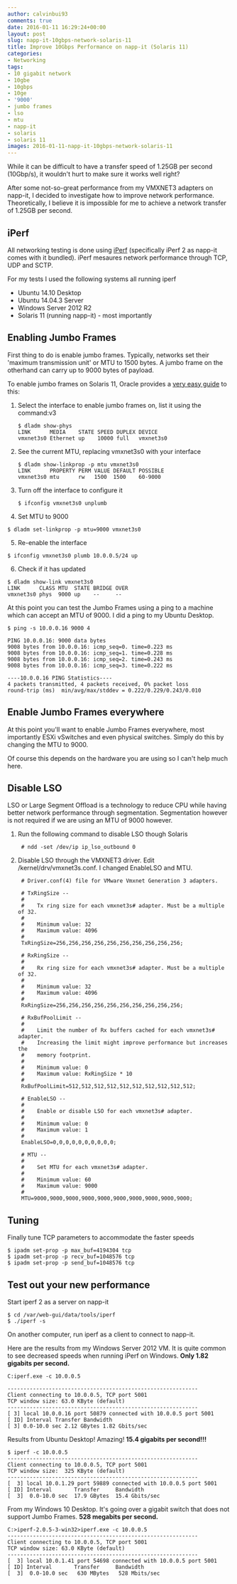 ```yaml
---
author: calvinbui93
comments: true
date: 2016-01-11 16:29:24+00:00
layout: post
slug: napp-it-10gbps-network-solaris-11
title: Improve 10Gbps Performance on napp-it (Solaris 11)
categories:
- Networking
tags:
- 10 gigabit network
- 10gbe
- 10gbps
- 10ge
- '9000'
- jumbo frames
- lso
- mtu
- napp-it
- solaris
- solaris 11
images: 2016-01-11-napp-it-10gbps-network-solaris-11
---
```


While it can be difficult to have a transfer speed of 1.25GB per second (10Gbp/s), it wouldn't hurt to make sure it works well right?

<!-- more -->

After some not-so-great performance from my VMXNET3 adapters on napp-it, I decided to investigate how to improve network performance. Theoretically, I believe it is impossible for me to achieve a network transfer of 1.25GB per second.

## iPerf

All networking testing is done using [iPerf](https://iperf.fr) (specifically iPerf 2 as napp-it comes with it bundled). iPerf mesaures network performance through TCP, UDP and SCTP.

For my tests I used the following systems all running iperf

* Ubuntu 14.10 Desktop
* Ubuntu 14.04.3 Server
* Windows Server 2012 R2
* Solaris 11 (running napp-it) - most importantly

## Enabling Jumbo Frames

First thing to do is enable jumbo frames. Typically, networks set their 'maximum transmission unit' or MTU to 1500 bytes. A jumbo frame on the otherhand can carry up to 9000 bytes of payload.

To enable jumbo frames on Solaris 11, Oracle provides a [very easy guide](https://docs.oracle.com/cd/E19120-01/open.solaris/819-6990/ggtwf/index.html) to this:

1. Select the interface to enable jumbo frames on, list it using the command:v3

      ```terminal
      $ dladm show-phys
      LINK      MEDIA    STATE SPEED DUPLEX DEVICE
      vmxnet3s0 Ethernet up    10000 full   vmxnet3s0
      ```

2. See the current MTU, replacing vmxnet3s0 with your interface

      ```terminal
      $ dladm show-linkprop -p mtu vmxnet3s0
      LINK      PROPERTY PERM VALUE DEFAULT POSSIBLE
      vmxnet3s0 mtu      rw   1500  1500    60-9000
      ```

3. Turn off the interface to configure it

      ```terminal
      $ ifconfig vmxnet3s0 unplumb
      ```

4. Set MTU to 9000

  ```terminal
  $ dladm set-linkprop -p mtu=9000 vmxnet3s0
  ```

5. Re-enable the interface

```terminal
$ ifconfig vmxnet3s0 plumb 10.0.0.5/24 up
```

6. Check if it has updated

```terminal
$ dladm show-link vmxnet3s0
LINK      CLASS MTU  STATE BRIDGE OVER
vmxnet3s0 phys  9000 up    --     --
```

At this point you can test the Jumbo Frames using a ping to a machine which can accept an MTU of 9000. I did a ping to my Ubuntu Desktop.

```terminal
$ ping -s 10.0.0.16 9000 4

PING 10.0.0.16: 9000 data bytes
9008 bytes from 10.0.0.16: icmp_seq=0. time=0.223 ms
9008 bytes from 10.0.0.16: icmp_seq=1. time=0.228 ms
9008 bytes from 10.0.0.16: icmp_seq=2. time=0.243 ms
9008 bytes from 10.0.0.16: icmp_seq=3. time=0.222 ms

----10.0.0.16 PING Statistics----
4 packets transmitted, 4 packets received, 0% packet loss
round-trip (ms)  min/avg/max/stddev = 0.222/0.229/0.243/0.010
```

## Enable Jumbo Frames everywhere

At this point you'll want to enable Jumbo Frames everywhere, most importantly ESXi vSwitches and even physical switches. Simply do this by changing the MTU to 9000.

Of course this depends on the hardware you are using so I can't help much here.

## Disable LSO

LSO or Large Segment Offload is a technology to reduce CPU while having better network performance through segmentation. Segmentation however is not required if we are using an MTU of 9000 however.

1. Run the following command to disable LSO though Solaris

    	# ndd -set /dev/ip ip_lso_outbound 0

2. Disable LSO through the VMXNET3 driver. Edit /kernel/drv/vmxnet3s.conf. I changed EnableLSO and MTU.


	    # Driver.conf(4) file for VMware Vmxnet Generation 3 adapters.

	    # TxRingSize --
	    #
	    #    Tx ring size for each vmxnet3s# adapter. Must be a multiple of 32.
	    #
	    #    Minimum value: 32
	    #    Maximum value: 4096
	    #
	    TxRingSize=256,256,256,256,256,256,256,256,256,256;

	    # RxRingSize --
	    #
	    #    Rx ring size for each vmxnet3s# adapter. Must be a multiple of 32.
	    #
	    #    Minimum value: 32
	    #    Maximum value: 4096
	    #
	    RxRingSize=256,256,256,256,256,256,256,256,256,256;

	    # RxBufPoolLimit --
	    #
	    #    Limit the number of Rx buffers cached for each vmxnet3s# adapter.
	    #    Increasing the limit might improve performance but increases the
	    #    memory footprint.
	    #
	    #    Minimum value: 0
	    #    Maximum value: RxRingSize * 10
	    #
	    RxBufPoolLimit=512,512,512,512,512,512,512,512,512,512;

	    # EnableLSO --
	    #
	    #    Enable or disable LSO for each vmxnet3s# adapter.
	    #
	    #    Minimum value: 0
	    #    Maximum value: 1
	    #
	    EnableLSO=0,0,0,0,0,0,0,0,0,0;

	    # MTU --
	    #
	    #    Set MTU for each vmxnet3s# adapter.
	    #
	    #    Minimum value: 60
	    #    Maximum value: 9000
	    #
	    MTU=9000,9000,9000,9000,9000,9000,9000,9000,9000,9000;

## Tuning

Finally tune TCP parameters to accommodate the faster speeds

```terminal
$ ipadm set-prop -p max_buf=4194304 tcp
$ ipadm set-prop -p recv_buf=1048576 tcp
$ ipadm set-prop -p send_buf=1048576 tcp
```

## Test out your new performance

Start iperf 2 as a server on napp-it

```terminal
$ cd /var/web-gui/data/tools/iperf
$ ./iperf -s
```

On another computer, run iperf as a client to connect to napp-it.

Here are the results from my Windows Server 2012 VM. It is quite common to see decreased speeds when running iPerf on Windows. **Only 1.82 gigabits per second.**

```terminal
C:iperf.exe -c 10.0.0.5

------------------------------------------------------------
Client connecting to 10.0.0.5, TCP port 5001
TCP window size: 63.0 KByte (default)
------------------------------------------------------------
[ 3] local 10.0.0.16 port 50879 connected with 10.0.0.5 port 5001
[ ID] Interval Transfer Bandwidth
[ 3] 0.0-10.0 sec 2.12 GBytes 1.82 Gbits/sec
```

Results from Ubuntu Desktop! Amazing! **15.4 gigabits per second!!!**

```terminal
$ iperf -c 10.0.0.5
------------------------------------------------------------
Client connecting to 10.0.0.5, TCP port 5001
TCP window size:  325 KByte (default)
------------------------------------------------------------
[  3] local 10.0.1.29 port 59889 connected with 10.0.0.5 port 5001
[ ID] Interval       Transfer     Bandwidth
[  3]  0.0-10.0 sec  17.9 GBytes  15.4 Gbits/sec
```

From my Windows 10 Desktop. It's going over a gigabit switch that does not support Jumbo Frames. **528 megabits per second.**

```terminal
C:>iperf-2.0.5-3-win32>iperf.exe -c 10.0.0.5
------------------------------------------------------------
Client connecting to 10.0.0.5, TCP port 5001
TCP window size: 63.0 KByte (default)
------------------------------------------------------------
[  3] local 10.0.1.41 port 54698 connected with 10.0.0.5 port 5001
[ ID] Interval       Transfer     Bandwidth
[  3]  0.0-10.0 sec   630 MBytes   528 Mbits/sec
```
